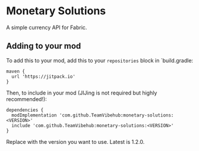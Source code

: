 # Monetary Solutions
A simple currency API for Fabric.

## Adding to your mod
To add this to your mod, add this to your `repositories` block in `build.gradle:

```
maven { 
  url 'https://jitpack.io' 
}
```
Then, to include in your mod (JIJing is not required but highly recommended!):
```
dependencies {
  modImplementation 'com.github.TeamVibehub:monetary-solutions:<VERSION>'
  include 'com.github.TeamVibehub:monetary-solutions:<VERSION>'
}
```
Replace <VERSION> with the version you want to use.
Latest is 1.2.0.
